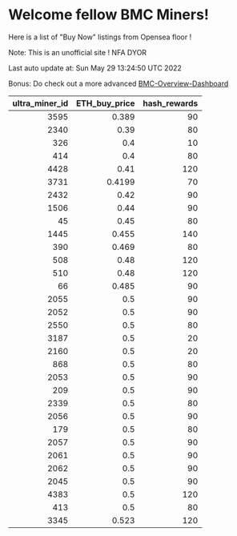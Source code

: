 # Welcome fellow BMC Miners!
Here is a list of "Buy Now" listings from Opensea floor !

Note: This is an unofficial site ! NFA DYOR

Last auto update at: Sun May 29 13:24:50 UTC 2022

Bonus: Do check out a more advanced [BMC-Overview-Dashboard](https://dune.com/defifunk/BMC-Overview-Dashboard)


|   ultra_miner_id |   ETH_buy_price |   hash_rewards |
|-----------------:|----------------:|---------------:|
|             3595 |          0.389  |             90 |
|             2340 |          0.39   |             80 |
|              326 |          0.4    |             10 |
|              414 |          0.4    |             80 |
|             4428 |          0.41   |            120 |
|             3731 |          0.4199 |             70 |
|             2432 |          0.42   |             90 |
|             1506 |          0.44   |             90 |
|               45 |          0.45   |             80 |
|             1445 |          0.455  |            140 |
|              390 |          0.469  |             80 |
|              508 |          0.48   |            120 |
|              510 |          0.48   |            120 |
|               66 |          0.485  |             90 |
|             2055 |          0.5    |             90 |
|             2052 |          0.5    |             90 |
|             2550 |          0.5    |             80 |
|             3187 |          0.5    |             20 |
|             2160 |          0.5    |             20 |
|              868 |          0.5    |             80 |
|             2053 |          0.5    |             90 |
|              209 |          0.5    |             90 |
|             2339 |          0.5    |             80 |
|             2056 |          0.5    |             90 |
|              179 |          0.5    |             80 |
|             2057 |          0.5    |             90 |
|             2061 |          0.5    |             90 |
|             2062 |          0.5    |             90 |
|             2045 |          0.5    |             90 |
|             4383 |          0.5    |            120 |
|              413 |          0.5    |             80 |
|             3345 |          0.523  |            120 |